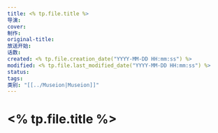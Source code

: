 ```yaml
---
title: <% tp.file.title %>
导演:
cover:
制作:
original-title:
放送开始:
话数:
created: <% tp.file.creation_date("YYYY-MM-DD HH:mm:ss") %>
modified: <% tp.file.last_modified_date("YYYY-MM-DD HH:mm:ss") %>
status:
tags:
类别: "[[../Museion|Museion]]"
---
```


# <% tp.file.title %>